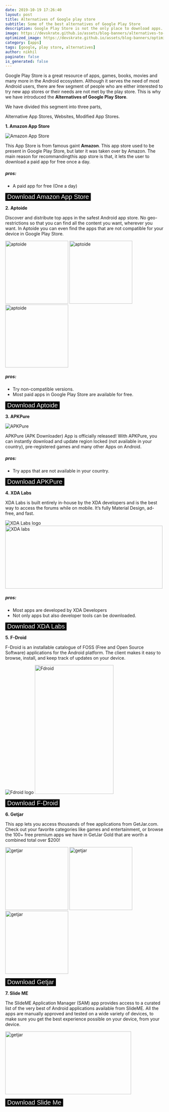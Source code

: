 ```yaml
---
date: 2019-10-19 17:26:40
layout: post
title: Alternatives of Google play store
subtitle: Some of the best alternatives of Google Play Store
description: Google Play Store is not the only place to download apps. These are better alternatives
image: https://devskrate.github.io/assets/blog-banners/alternatives-to-playstore.jpg
optimized_image: https://devskrate.github.io/assets/blog-banners/optimized/alternatives-to-playstore.webp
category: [apps]
tags: [google, play store, alternatives]
author: nikhil
paginate: false
is_generated: false
---
```


Google Play Store is a great resource of apps, games, books, movies and many more in the Android ecosystem. Although it serves the need of most Android users, there are few segment of people who are either interested to try new app stores or their needs are not met by the play store. This is why we have introduced the
**Alternatives of Google Play Store**.

We have divided this segment into three parts,

Alternative App Stores, Websites, Modified App Stores.

**1. Amazon App Store**

![Amazon App Store](https://devskrate.github.io/assets/images/alternatives/google-play-store/amazon-app-store.webp)

This App Store is from famous gaint **Amazon**. This app store used to be present in Google Play Store, but later it was taken over by Amazon. The main reason for recommandingthis app store is that, it lets the user to download a paid app for free once a day.

##### pros:

- A paid app for free (One a day)

<a href="https://www.amazon.co.uk/gp/feature.html?docId=1000851343" target="_blank"><button style="cursor: pointer; color: whitesmoke; background-color: black; display: inline-block;text-decoration: none; border: none; max-width: 100%; font-size:20px">Download Amazon App Store
</button></a>

**2. Aptoide**

Discover and distribute top apps in the safest Android app store. No geo-restrictions so that you can find all the content you want, wherever you want. In Aptoide you can even find the apps that are not compatible for your device in Google Play Store.

<img src="https://devskrate.github.io/assets/images/alternatives/google-play-store/aptoide1.webp" alt="aptoide" style="width:200px;"/> <img src="https://devskrate.github.io/assets/images/alternatives/google-play-store/aptoide2.webp" alt="aptoide" style="width:200px;"/> <img src="https://devskrate.github.io/assets/images/alternatives/google-play-store/aptoide3.webp" alt="aptoide" style="width:200px;"/>

##### pros:

- Try non-compatible versions.
- Most paid apps in Google Play Store are available for free.

<a href="https://aptoide.en.aptoide.com/" target="_blank"><button style="cursor: pointer; color: whitesmoke; background-color: black; display: inline-block;text-decoration: none; border: none; max-width: 100%; font-size:20px">Download Aptoide
</button></a>

**3. APKPure**

![APKPure](https://devskrate.github.io/assets/images/alternatives/google-play-store/apk-pure.webp)

APKPure (APK Downloader) App is officially released! With APKPure, you can instantly download and update region locked (not available in your country), pre-registered games and many other Apps on Android.

##### pros:

- Try apps that are not available in your country.

<a href="https://apkpure.com/apkpure/com.apkpure.aegon" target="_blank"><button style="cursor: pointer; color: whitesmoke; background-color: black; display: inline-block;text-decoration: none; border: none; max-width: 100%; font-size:20px">Download APKPure
</button></a>

**4. XDA Labs**

XDA Labs is built entirely in-house by the XDA developers and is the best way to access the forums while on mobile. It’s fully Material Design, ad-free, and fast.

![XDA Labs logo](https://devskrate.github.io/assets/images/alternatives/google-play-store/xda-labs-logo.webp)
<img src="https://devskrate.github.io/assets/images/alternatives/google-play-store/panel.webp" alt="XDA labs" style="width:500px; height:200"/>

##### pros:

- Most apps are developed by XDA Developers
- Not only apps but also developer tools can be downloaded.

<a href="https://www.xda-developers.com/xda-labs/" target="_blank"><button style="cursor: pointer; color: whitesmoke; background-color: black; display: inline-block;text-decoration: none; border: none; max-width: 100%; font-size:20px">Download XDA Labs
</button></a>

**5. F-Droid**

F-Droid is an installable catalogue of FOSS (Free and Open Source Software) applications for the Android platform. The client makes it easy to browse, install, and keep track of updates on your device.

![Fdroid logo](https://devskrate.github.io/assets/images/alternatives/google-play-store/fdroid-logo.svg)
<img src="https://devskrate.github.io/assets/images/alternatives/google-play-store/f-droid.webp" alt="Fdroid" style="width:250px; height:410px; background: url('https://devskrate.github.io/assets/images/alternatives/google-play-store/fdroid-screenshot-en.webp') center center no-repeat; background-size: 78% auto"/>

<a href="https://f-droid.org/en/" target="_blank"><button style="cursor: pointer; color: whitesmoke; background-color: black; display: inline-block;text-decoration: none; border: none; max-width: 100%; font-size:20px">Download F-Droid
</button></a>

**6. Getjar**

This app lets you access thousands of free applications from GetJar.com. Check out your favorite categories like games and entertainment, or browse the 100+ free premium apps we have in GetJar Gold that are worth a combined total over \$200!

<img src="https://devskrate.github.io/assets/images/alternatives/google-play-store/getjar1.webp" alt="getjar" style="width:200px;"/> <img src="https://devskrate.github.io/assets/images/alternatives/google-play-store/getjar2.webp" alt="getjar" style="width:200px;"/> <img src="https://devskrate.github.io/assets/images/alternatives/google-play-store/getjar3.webp" alt="getjar" style="width:200px;"/>

<a href="https://www.getjar.com/categories/search-apps/GetJar-Apps-16914" target="_blank"><button style="cursor: pointer; color: whitesmoke; background-color: black; display: inline-block;text-decoration: none; border: none; max-width: 100%; font-size:20px">Download Getjar
</button></a>

**7. Slide ME**

The SlideME Application Manager (SAM) app provides access to a curated list of the very best of Android applications available from SlideME. All the apps are manually approved and tested on a wide variety of devices, to make sure you get the best experience possible on your device, from your device.

<img src="https://devskrate.github.io/assets/images/alternatives/google-play-store/slideme.webp" alt="getjar" style="width:400px; height:200px"/>

<a href="http://slideme.org/application/slideme-marketplace" target="_blank"><button style="cursor: pointer; color: whitesmoke; background-color: black; display: inline-block;text-decoration: none; border: none; max-width: 100%; font-size:20px">Download Slide Me
</button></a>

